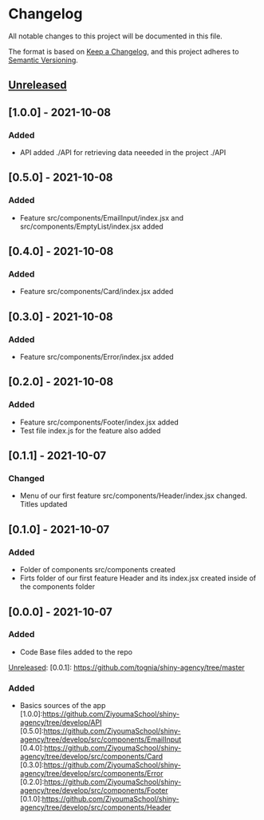 
# Changelog
All notable changes to this project will be documented in this file.

The format is based on [Keep a Changelog](https://keepachangelog.com/en/1.0.0/),
and this project adheres to [Semantic Versioning](https://semver.org/spec/v2.0.0.html).

## [Unreleased]

[Unreleased]: https://github.com/tognia/shiny-agency/tree/master

## [1.0.0] - 2021-10-08
### Added
- API added ./API for retrieving data neeeded in the project ./API

## [0.5.0] - 2021-10-08
### Added
- Feature src/components/EmailInput/index.jsx and src/components/EmptyList/index.jsx  added

## [0.4.0] - 2021-10-08
### Added
- Feature src/components/Card/index.jsx added

## [0.3.0] - 2021-10-08
### Added
- Feature src/components/Error/index.jsx added

## [0.2.0] - 2021-10-08
### Added
- Feature src/components/Footer/index.jsx added
- Test file index.js for the feature also added

## [0.1.1] - 2021-10-07
### Changed
- Menu of our first feature src/components/Header/index.jsx changed. Titles updated


## [0.1.0] - 2021-10-07
### Added
- Folder of components src/components created
- Firts folder of our first feature Header and its index.jsx created inside of the components folder

## [0.0.0] - 2021-10-07
### Added
- Code Base files added to the repo


[Unreleased]: 
[0.0.1]: https://github.com/tognia/shiny-agency/tree/master
### Added
- Basics sources of the app   
[1.0.0]:https://github.com/ZiyoumaSchool/shiny-agency/tree/develop/API
[0.5.0]:https://github.com/ZiyoumaSchool/shiny-agency/tree/develop/src/components/EmailInput
[0.4.0]:https://github.com/ZiyoumaSchool/shiny-agency/tree/develop/src/components/Card
[0.3.0]:https://github.com/ZiyoumaSchool/shiny-agency/tree/develop/src/components/Error
[0.2.0]:https://github.com/ZiyoumaSchool/shiny-agency/tree/develop/src/components/Footer
[0.1.0]:https://github.com/ZiyoumaSchool/shiny-agency/tree/develop/src/components/Header
